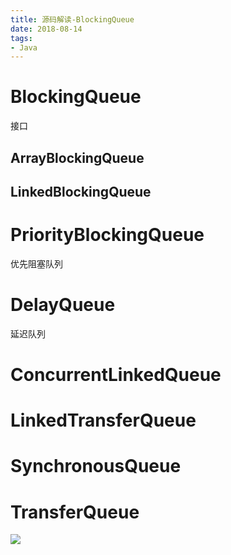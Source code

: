 ```yaml
---
title: 源码解读-BlockingQueue
date: 2018-08-14
tags:
- Java
---
```



# BlockingQueue
接口
## ArrayBlockingQueue

## LinkedBlockingQueue

# PriorityBlockingQueue

优先阻塞队列

# DelayQueue

延迟队列

# ConcurrentLinkedQueue
# LinkedTransferQueue
# SynchronousQueue
# TransferQueue

[![](https://static.segmentfault.com/v-5b1df2a7/global/img/creativecommons-cc.svg)](https://creativecommons.org/licenses/by-nc-nd/4.0/)
